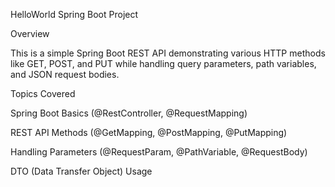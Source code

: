 HelloWorld Spring Boot Project

Overview

This is a simple Spring Boot REST API demonstrating various HTTP methods like GET, POST, and PUT while handling query parameters, path variables, and JSON request bodies.

Topics Covered

Spring Boot Basics (@RestController, @RequestMapping)

REST API Methods (@GetMapping, @PostMapping, @PutMapping)

Handling Parameters (@RequestParam, @PathVariable, @RequestBody)

DTO (Data Transfer Object) Usage